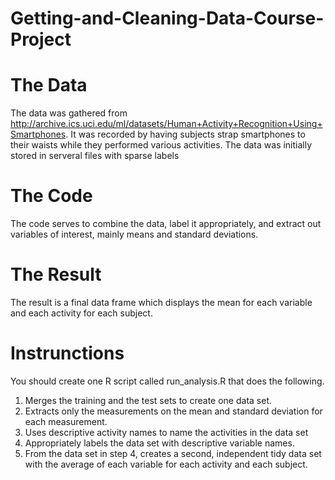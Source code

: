 # Getting-and-Cleaning-Data-Course-Project

# The Data
The data was gathered from http://archive.ics.uci.edu/ml/datasets/Human+Activity+Recognition+Using+Smartphones. It was recorded by having subjects strap smartphones to their waists while they performed various activities. The data was initially stored in serveral files with sparse labels
# The Code
The code serves to combine the data, label it appropriately, and extract out variables of interest, mainly means and standard deviations. 
# The Result
The result is a final data frame which displays the mean for each variable and each activity for each subject. 
# Instrunctions 
You should create one R script called run_analysis.R that does the following.
1. Merges the training and the test sets to create one data set.
2. Extracts only the measurements on the mean and standard deviation for each measurement.
3. Uses descriptive activity names to name the activities in the data set
4. Appropriately labels the data set with descriptive variable names.
5. From the data set in step 4, creates a second, independent tidy data set with the average of each variable for each activity and each subject.

